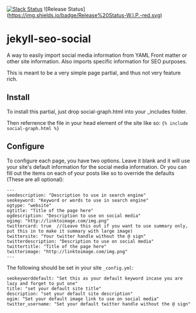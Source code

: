 [![Slack Status](https://uc-slack.herokuapp.com/badge.svg)](https://uc-slack.herokuapp.com) ![Release Status]
(https://img.shields.io/badge/Release%20Status-W.I.P.-red.svg)

# jekyll-seo-social
A way to easily import social media information from YAML Front matter or other site information. Also imports specific information for SEO purposes.

This is meant to be a very simple page partial, and thus not very feature rich.




## Install
To install this partial, just drop social-graph.html into your _includes folder.

Then referrence the file in your head element of the site like so: `{% include social-graph.html %}`


## Configure
To configure each page, you have two options. Leave it blank and it will use your site's default information for the social media information. Or you can fill out the items on each of your posts like so to override the defaults (These are all optional):

```
---
seodescription: "Description to use in search engine"
seokeyword: "Keyword or words to use in search engine"
ogtype: "website"
ogtitle: "Title of the page here"
ogdescription: "Description to use on social media"
ogimg: "http://linktoimage.com/img.png"
twittercard: true  //(Leave this out if you want to use summary only, put this in to make it summary with large image)
twittersite: "Your twitter handle without the @ sign"
twitterdescription: "Description to use on social media"
twittertitle: "Title of the page here"
twitterimage: "http://linktoimage.com/img.png"
---
```

The following should be set in your site `_config.yml`:

```
seokeyworddefault: "Set this as your default keyword incase you are lazy and forget to put one"
title: "set your default site title"
description: "set your default site description"
ogim: "Set your default image link to use on social media"
twitter_username: "Set your default twitter handle without the @ sign"
```
